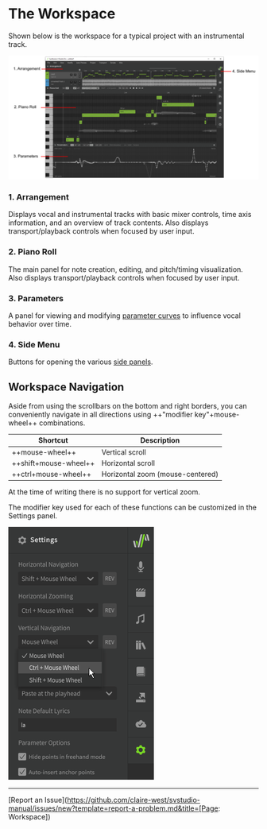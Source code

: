 # The Workspace

Shown below is the workspace for a typical project with an instrumental track.

![A High-level Overview of the Application GUI](/img/workspace/workspace.png)

### 1. Arrangement
Displays vocal and instrumental tracks with basic mixer controls, time axis information, and an overview of track contents. Also displays transport/playback controls when focused by user input.

### 2. Piano Roll
The main panel for note creation, editing, and pitch/timing visualization. Also displays transport/playback controls when focused by user input.

### 3. Parameters
A panel for viewing and modifying [parameter curves](../../parameters/parameters-panel) to influence vocal behavior over time.

### 4. Side Menu
Buttons for opening the various [side panels](side-panels.md).

## Workspace Navigation
Aside from using the scrollbars on the bottom and right borders, you can conveniently navigate in all directions using ++"modifier key"+mouse-wheel++ combinations.

|Shortcut|Description|
|---|---|
|++mouse-wheel++|Vertical scroll|
|++shift+mouse-wheel++|Horizontal scroll|
|++ctrl+mouse-wheel++|Horizontal zoom (mouse-centered)|

At the time of writing there is no support for vertical zoom.

The modifier key used for each of these functions can be customized in the Settings panel.

![Changing the Naviation Controls](/img/workspace/navigation-settings.png)

---

[Report an Issue](https://github.com/claire-west/svstudio-manual/issues/new?template=report-a-problem.md&title=[Page: Workspace])